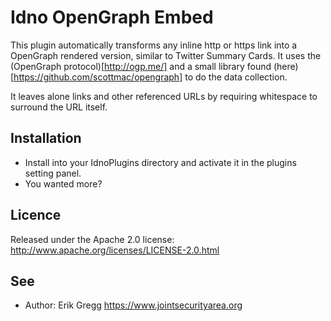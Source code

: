 Idno OpenGraph Embed
===============

This plugin automatically transforms any inline http or https link into a
OpenGraph rendered version, similar to Twitter Summary Cards.  It uses the
(OpenGraph protocol)[http://ogp.me/] and a small library found
(here)[https://github.com/scottmac/opengraph] to do the data collection.

It leaves alone links and other referenced URLs by requiring whitespace to
surround the URL itself.

Installation
------------

* Install into your IdnoPlugins directory and activate it in the plugins setting panel.
* You wanted more?

Licence
-------

Released under the Apache 2.0 license: http://www.apache.org/licenses/LICENSE-2.0.html

See
---
 * Author: Erik Gregg <https://www.jointsecurityarea.org> 
